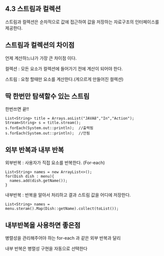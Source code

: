 ## 4.3 스트림과 컬렉션

  스트림과 컬렉션은 순차적으로 값에 접근하여 값을 저장하는 자료구조의 인터페이스를 제공한다.



## 스트림과 컬렉션의 차이점

  언제 계산하느냐가 가장 큰 차이점 이다.

  컬렉션 : 모든 요소가 컬렉션에 들어가기 전에 계산이 되어야 한다.

  스트림 : 요청 할때만 요소를 계산한다.(게으르게 만들어진 컬렉션)



## 딱 한번만 탐색할수 있는 스트림


  한번쓰면 끝!! 
  
  ```
  List<String> title = Arrays.asList("JAVA8","In","Action");
  Stream<String> s = title.stream();
  s.forEach(System.out::println);  //출력됨
  s.forEach(System.out::println);  //안됨
  ```
  
  
## 외부 반복과 내부 반복
  
  외부반복 : 사용자가 직접 요소를 반복한다. (For-each)
  
  ```
  List<String> names = new ArrayList<>();
  for(Dish dish : menu){
    names.add(dish.getName());
  }
  ```
  
  내부반복 : 반복을 알아서 처리하고 결과 스트림 값을 어디에 저장한다.
  
  ```
  List<String> names = menu.steram().Map(Dish::getName).collect(toList());
  ```
  
 ## 내부반복을 사용하면 좋은점
  
  병렬성을 관리해주어야 하는 for-each 과 같은 외부 반복과 달리 
  
  내부 반복은 병렬성 구현을 자동으로 선택한다 

